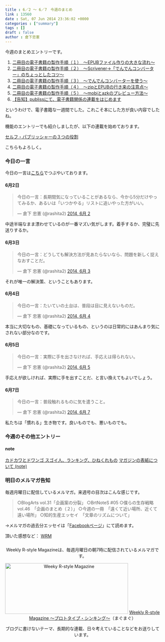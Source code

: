 ```yaml
---
title : 6／2 〜 6／7　今週のまとめ
link : 13560
date : Sat, 07 Jun 2014 23:36:02 +0000
categories : ["summary"]
tags : []
draft : false
author : 倉下忠憲
---
```


今週のまとめエントリーです。
 
<ol>
<li><a href="https://rashita.net/blog/?p=13496" target="_blank">二冊目の電子書籍の製作手順（１）　〜EPUBファイル作りの大きな流れ〜</a></li>
<li><a href="https://rashita.net/blog/?p=13506" target="_blank">二冊目の電子書籍の製作手順（２）　〜Scrivener→「でんでんコンバーター」のちょっとしたコツ〜</a></li>
<li><a href="https://rashita.net/blog/?p=13520" target="_blank">二冊目の電子書籍の製作手順（３）　〜でんでんコンバーターを使う〜</a></li>
<li><a href="https://rashita.net/blog/?p=13533" target="_blank">二冊目の電子書籍の製作手順（４）　〜zipとEPUBの行き来の注意点〜</a></li>
<li><a href="https://rashita.net/blog/?p=13540" target="_blank">二冊目の電子書籍の製作手順（５）　〜mobiとazkのプレビュー方法〜</a></li>
<li><a href="https://rashita.net/blog/?p=13551" target="_blank">【告知】publissにて、電子書籍関係の連載をはじめます</a></li>
</ol>

というわけで、電子書籍な一週間でした。これこそ本にした方が良い内容でしたね。

機能のエントリーでも紹介しましたが、以下の連載を始めております。

<a href="http://www.publiss.jp/?p=6103" target="_blank">セルフ・パブリッシャーの３つの役割</a>

こちらもよろしく。

<h3>今日の一言</h3>
今日の一言は<a href="http://twitter.com/rashita2 ">こちら</a>でつぶやいております。

<h4>6月2日</h4>

<blockquote class="twitter-tweet" lang="ja"><p>今日の一言：長期間気になっていることがあるなら、今から5分だけやってみるか、あるいは「いつかやる」リストに追いやった方がいい。</p>&mdash; 倉下 忠憲 (@rashita2) <a href="https://twitter.com/rashita2/statuses/473377990991028224">2014, 6月 2</a></blockquote>
<script async src="//platform.twitter.com/widgets.js" charset="utf-8"></script>

中途半端なまま漂わせているのが一番マズい気がします。着手するか、完璧に先送りするか。

<h4>6月3日</h4>

<blockquote class="twitter-tweet" lang="ja"><p>今日の一言：どうしても解決方法が見あたらないなら、問題を新しく捉えなおすことだ。</p>&mdash; 倉下 忠憲 (@rashita2) <a href="https://twitter.com/rashita2/statuses/473773336791506944">2014, 6月 3</a></blockquote>
<script async src="//platform.twitter.com/widgets.js" charset="utf-8"></script>

それが唯一の解決策、ということもあります。

<h4>6月4日</h4>

<blockquote class="twitter-tweet" lang="ja"><p>今日の一言：たいていの土台は、普段は目に見えないものだ。</p>&mdash; 倉下 忠憲 (@rashita2) <a href="https://twitter.com/rashita2/statuses/474116915925770240">2014, 6月 4</a></blockquote>
<script async src="//platform.twitter.com/widgets.js" charset="utf-8"></script>

本当に大切なもの、基礎になっているもの、というのは日常的にはあんまり気にされない部分なのです。

<h4>6月5日</h4>

<blockquote class="twitter-tweet" lang="ja"><p>今日の一言：実際に手を出さなければ、手応えは得られない。</p>&mdash; 倉下 忠憲 (@rashita2) <a href="https://twitter.com/rashita2/statuses/474538230004449280">2014, 6月 5</a></blockquote>
<script async src="//platform.twitter.com/widgets.js" charset="utf-8"></script>

手応えが欲しければ、実際に手を出すことだ、と言い換えてもよいでしょう。

<h4>6月7日</h4>

<blockquote class="twitter-tweet" lang="ja"><p>今日の一言：普段触れるものに気を遣うこと。</p>&mdash; 倉下 忠憲 (@rashita2) <a href="https://twitter.com/rashita2/statuses/475184657969864704">2014, 6月 7</a></blockquote>
<script async src="//platform.twitter.com/widgets.js" charset="utf-8"></script>

私たちは「慣れる」生き物です。良いものでも、悪いものでも。

<h3>今週のその他エントリー</h3>

<H4>note</H4>

<a href="https://note.mu/rashita/n/n76ed169db3d0" target="_blank">カドカワとドワンゴ </a>
<a href="https://note.mu/rashita/n/n50ede1d3bdf1" target="_blank">スゴイ人、ランキング、ひねくれもの</a>
<a href="https://note.mu/rashita/n/ncb58d9614f6a" target="_blank">マガジンの表紙について (note)</a>

<h3>明日のメルマガ告知</h3>
毎週月曜日に配信しているメルマガ。来週号の目次はこんな感じです。
<blockquote>
○BlogArts vol.31「企画案の分裂」
○BrtNoteS #05
○僕らの生存戦略 vol.46　「企画のまとめ（２）」
○今週の一冊　「遠くて近い場所、近くて遠い場所」
○知的生産エッセイ　「文章のリズムについて」
</blockquote>
→メルマガの過去分エッセイは「<a href="http://www.facebook.com/home.php#!/rashitaportal">Facebookページ</a>」にて読めます。

頂いた感想など：
<a class="twitter-timeline"  href="https://twitter.com/rashita2/timelines/427262290753097729"  data-widget-id="427265271171010561">WRM</a>
    <script>!function(d,s,id){var js,fjs=d.getElementsByTagName(s)[0],p=/^http:/.test(d.location)?'http':'https';if(!d.getElementById(id)){js=d.createElement(s);js.id=id;js.src=p+"://platform.twitter.com/widgets.js";fjs.parentNode.insertBefore(js,fjs);}}(document,"script","twitter-wjs");</script>


<div style="text-align:center;margin-top:25px;">
Weekly R-style Magazineは、毎週月曜日の朝7時に配信されているメルマガです。

<a href="http://www.mag2.com/m/0001185133.html" target="_blank"><img src="https://rashita.net/blog/wp-content/uploads/2010/09/mmbanner.jpg" alt="Weeky R-style Magazine" width="400" height="165" class="alignnone size-full wp-image-12201" /></a>
<a href="http://www.mag2.com/m/0001185133.html" target="_blank">Weekly R-style Magazine ～プロトタイプ・シンキング～</a>（まぐまぐ）

ブログに書けないテーマ、長期的な連載、日々考えていることなどをお送りしています。
</div> 
